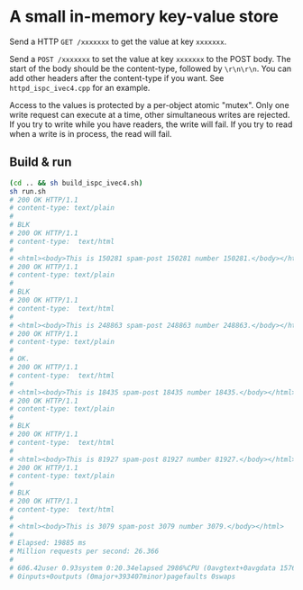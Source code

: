 # A small in-memory key-value store

Send a HTTP `GET /xxxxxxx` to get the value at key `xxxxxxx`. 

Send a `POST /xxxxxxx` to set the value at key `xxxxxxx` to the POST body. The start of the body should be the content-type, followed by `\r\n\r\n`. 
You can add other headers after the content-type if you want. See `httpd_ispc_ivec4.cpp` for an example.

Access to the values is protected by a per-object atomic "mutex". Only one write request can execute at a time, other simultaneous writes are rejected.
If you try to write while you have readers, the write will fail. If you try to read when a write is in process, the read will fail.

## Build & run

```bash
(cd .. && sh build_ispc_ivec4.sh)
sh run.sh
# 200 OK HTTP/1.1
# content-type: text/plain
# 
# BLK
# 200 OK HTTP/1.1
# content-type:  text/html
# 
# <html><body>This is 150281 spam-post 150281 number 150281.</body></html>
# 200 OK HTTP/1.1
# content-type: text/plain
# 
# BLK
# 200 OK HTTP/1.1
# content-type:  text/html
# 
# <html><body>This is 248863 spam-post 248863 number 248863.</body></html>
# 200 OK HTTP/1.1
# content-type: text/plain
# 
# OK.
# 200 OK HTTP/1.1
# content-type:  text/html
# 
# <html><body>This is 18435 spam-post 18435 number 18435.</body></html>
# 200 OK HTTP/1.1
# content-type: text/plain
# 
# BLK
# 200 OK HTTP/1.1
# content-type:  text/html
# 
# <html><body>This is 81927 spam-post 81927 number 81927.</body></html>
# 200 OK HTTP/1.1
# content-type: text/plain
# 
# BLK
# 200 OK HTTP/1.1
# content-type:  text/html
# 
# <html><body>This is 3079 spam-post 3079 number 3079.</body></html>
# 
# Elapsed: 19885 ms
# Million requests per second: 26.366
# 
# 606.42user 0.93system 0:20.34elapsed 2986%CPU (0avgtext+0avgdata 1576412maxresident)k
# 0inputs+0outputs (0major+393407minor)pagefaults 0swaps
```
